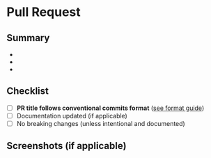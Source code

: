# Pull Request

<!-- ## Important: PR Title Format -->

<!-- **Your PR title MUST follow Conventional Commits format:**

```
<type>[optional scope]: <description>
```

**Why this matters:** We use squash merge, so your PR title becomes the final commit message that GitHub Actions uses for automatic versioning and package-specific releases. -->

## Summary

<!-- Briefly describe what this PR accomplishes -->

-
-
-

<!-- ## Breaking Changes -->

<!-- If this is a breaking change, describe what users need to know -->

<!-- Remove this section if not applicable -->

## Checklist

<!-- Ensure all requirements from CONTRIBUTING.md are met -->

- [ ] **PR title follows conventional commits format** ([see format guide](../CONTRIBUTING.md#committing-changes))
- [ ] Documentation updated (if applicable)
- [ ] No breaking changes (unless intentional and documented)

## Screenshots (if applicable)

<!-- Add screenshots or GIFs to demonstrate visual changes -->
